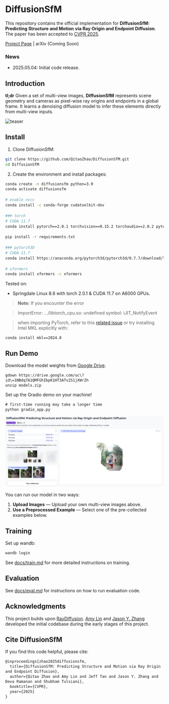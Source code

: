 # DiffusionSfM

This repository contains the official implementation for **DiffusionSfM: Predicting Structure and Motion**
**via Ray Origin and Endpoint Diffusion**. The paper has been accepted to [CVPR 2025](https://cvpr.thecvf.com/Conferences/2025).

[Project Page](https://qitaozhao.github.io/DiffusionSfM) | arXiv (Coming Soon)

### News

- 2025.05.04: Initial code release.

## Introduction

**tl;dr** Given a set of multi-view images, **DiffusionSfM** represents scene geometry and cameras as pixel-wise ray origins and endpoints in a global frame. It learns a denoising diffusion model to infer these elements directly from multi-view inputs.

![teaser](https://raw.githubusercontent.com/QitaoZhao/QitaoZhao.github.io/main/research/DiffusionSfM/figures/teaser.png)

## Install

1. Clone DiffusionSfM:

```bash
git clone https://github.com/QitaoZhao/DiffusionSfM.git
cd DiffusionSfM
```

2. Create the environment and install packages:

```bash
conda create -n diffusionsfm python=3.9
conda activate diffusionsfm

# enable nvcc
conda install -c conda-forge cudatoolkit-dev

### torch
# CUDA 11.7
conda install pytorch==2.0.1 torchvision==0.15.2 torchaudio==2.0.2 pytorch-cuda=11.7 -c pytorch -c nvidia

pip install -r requirements.txt

### pytorch3D
# CUDA 11.7
conda install https://anaconda.org/pytorch3d/pytorch3d/0.7.7/download/linux-64/pytorch3d-0.7.7-py39_cu117_pyt201.tar.bz2

# xformers
conda install xformers -c xformers
```

Tested on:

- Springdale Linux 8.6 with torch 2.0.1 & CUDA 11.7 on A6000 GPUs.

> **Note:** If you encounter the error

> ImportError: .../libtorch_cpu.so: undefined symbol: iJIT_NotifyEvent

> when importing PyTorch, refer to this [related issue](https://github.com/coleygroup/shepherd-score/issues/1) or try installing Intel MKL explicitly with:

```
conda install mkl==2024.0  
```

## Run Demo

Download the model weights from [Google Drive](https://drive.google.com/file/d/1NBdq7A1QMFGhIbpK1HT3ATv2S1jXWr2h/view?usp=drive_link).

```
gdown https://drive.google.com/uc\?id\=1NBdq7A1QMFGhIbpK1HT3ATv2S1jXWr2h
unzip models.zip
```

Set up the Gradio demo on your machine!

```
# first-time running may take a longer time
python gradio_app.py
```

![teaser](assets/demo.png)

You can run our model in two ways:

1. **Upload Images** — Upload your own multi-view images above.
2. **Use a Preprocessed Example** — Select one of the pre-collected examples below.

## Training

Set up wandb:

```bash
wandb login
```

See [docs/train.md](https://github.com/QitaoZhao/DiffusionSfM/blob/main/docs/train.md) for more detailed instructions on training.

## Evaluation

See [docs/eval.md](https://github.com/QitaoZhao/DiffusionSfM/blob/main/docs/eval.md) for instructions on how to run evaluation code.

## Acknowledgments

This project builds upon [RayDiffusion](https://github.com/jasonyzhang/RayDiffusion). [Amy Lin](https://amyxlase.github.io/) and [Jason Y. Zhang](https://jasonyzhang.com/) developed the initial codebase during the early stages of this project.

## Cite DiffusionSfM

If you find this code helpful, please cite:

```
@inproceedings{zhao2025diffusionsfm,
  title={DiffusionSfM: Predicting Structure and Motion via Ray Origin and Endpoint Diffusion}, 
  author={Qitao Zhao and Amy Lin and Jeff Tan and Jason Y. Zhang and Deva Ramanan and Shubham Tulsiani},
  booktitle={CVPR},
  year={2025}
}
```